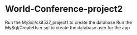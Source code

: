 # World-Conference-project2
Run the MySql/csit537_project1 to create the database
Run the MySql/CreateUser.sql to create the database user for the app
